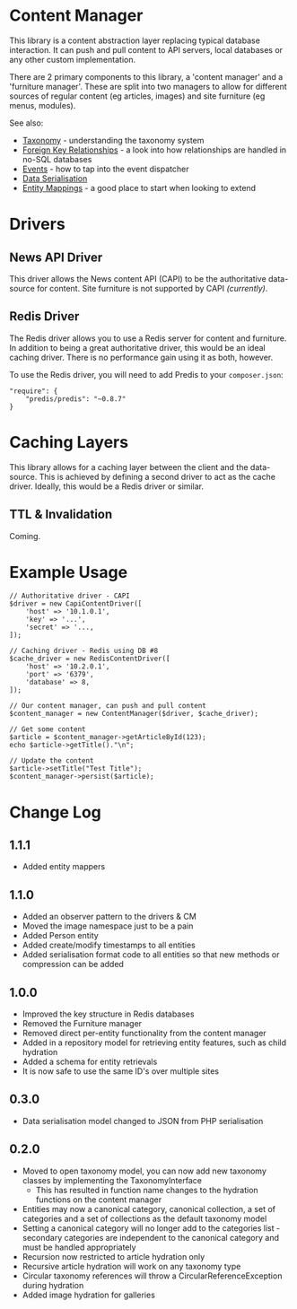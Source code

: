 Content Manager
===============
This library is a content abstraction layer replacing typical database interaction. It can push and pull content to
API servers, local databases or any other custom implementation.

There are 2 primary components to this library, a 'content manager' and a 'furniture manager'. These are split into
two managers to allow for different sources of regular content (eg articles, images) and site furniture
(eg menus, modules).


See also:

* [Taxonomy](docs/Taxonomy.md) - understanding the taxonomy system
* [Foreign Key Relationships](docs/ForeignKeyRelationships.md) - a look into how relationships are handled in no-SQL databases
* [Events](docs/Events.md) - how to tap into the event dispatcher
* [Data Serialisation](docs/Serialisation.md)
* [Entity Mappings](docs/EntityMappings.md) - a good place to start when looking to extend


Drivers
=======

News API Driver
---------------
This driver allows the News content API (CAPI) to be the authoritative data-source for content. Site furniture is not
supported by CAPI *(currently)*.

Redis Driver
------------
The Redis driver allows you to use a Redis server for content and furniture. In addition to being a great authoritative
driver, this would be an ideal caching driver. There is no performance gain using it as both, however.

To use the Redis driver, you will need to add Predis to your `composer.json`:

    "require": {
        "predis/predis": "~0.8.7"
    }

Caching Layers
==============
This library allows for a caching layer between the client and the data-source. This is achieved by defining a second
driver to act as the cache driver. Ideally, this would be a Redis driver or similar.

TTL & Invalidation
------------------
Coming.

Example Usage
=============

    // Authoritative driver - CAPI
    $driver = new CapiContentDriver([
        'host' => '10.1.0.1',
        'key' => '...',
        'secret' => '...,
    ]);

    // Caching driver - Redis using DB #8
    $cache_driver = new RedisContentDriver([
        'host' => '10.2.0.1',
        'port' => '6379',
        'database' => 8,
    ]);

    // Our content manager, can push and pull content
    $content_manager = new ContentManager($driver, $cache_driver);

    // Get some content
    $article = $content_manager->getArticleById(123);
    echo $article->getTitle()."\n";

    // Update the content
    $article->setTitle("Test Title");
    $content_manager->persist($article);

Change Log
==========

1.1.1
-----
* Added entity mappers

1.1.0
-----
* Added an observer pattern to the drivers & CM
* Moved the image namespace just to be a pain
* Added Person entity
* Added create/modify timestamps to all entities
* Added serialisation format code to all entities so that new methods or compression can be added

1.0.0
-----

* Improved the key structure in Redis databases
* Removed the Furniture manager
* Removed direct per-entity functionality from the content manager
* Added in a repository model for retrieving entity features, such as child hydration
* Added a schema for entity retrievals
* It is now safe to use the same ID's over multiple sites

0.3.0
-----

* Data serialisation model changed to JSON from PHP serialisation

0.2.0
-----

* Moved to open taxonomy model, you can now add new taxonomy classes by implementing the TaxonomyInterface
    * This has resulted in function name changes to the hydration functions on the content manager
* Entities may now a canonical category, canonical collection, a set of categories and a set of collections as the
  default taxonomy model
* Setting a canonical category will no longer add to the categories list - secondary categories are independent to the
  canonical category and must be handled appropriately
* Recursion now restricted to article hydration only
* Recursive article hydration will work on any taxonomy type
* Circular taxonomy references will throw a CircularReferenceException during hydration
* Added image hydration for galleries

